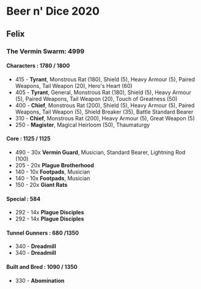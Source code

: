 # Beer n' Dice 2020

## Felix

### The Vermin Swarm: 4999

#### Characters :  1780 / 1800

- 415 - **Tyrant**, Monstrous Rat (180), Shield (5), Heavy Armour (5), Paired Weapons, Tail Weapon (20), Hero's Heart (60)
- 405 - **Tyrant**, General, Monstrous Rat (180), Shield (5), Heavy Armour (5), Paired Weapons, Tail Weapon (20), Touch of Greatness (50)
- 400 - **Chief**, Monstrous Rat (200), Shield (5), Heavy Armour (5), Paired Weapons, Tail Weapon (5), Shield Breaker (35), Battle Standard Bearer
- 310 - **Chief**, Monstrous Rat (200), Heavy Armour (5), Great Weapon (5)
- 250 - **Magister**, Magical Heirloom (50), Thaumaturgy

#### Core : 1125 / 1125

- 490 - 30x **Vermin Guard**, Musician, Standard Bearer, Lightning Rod (100)
- 205 - 20x **Plague Brotherhood**
- 140 - 10x **Footpads**, Musician
- 140 - 10x **Footpads**, Musician
- 150 - 20x **Giant Rats**

#### Special : 584

- 292 - 14x **Plague Disciples**
- 292 - 14x **Plague Disciples**

#### Tunnel Gunners : 680 /1350

- 340 - **Dreadmill**
- 340 - **Dreadmill**

#### Built and Bred : 1090 / 1350

- 330 - **Abomination**

